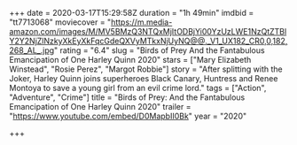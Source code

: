 +++
date = 2020-03-17T15:29:58Z
duration = "1h 49min"
imdbid = "tt7713068"
moviecover = "https://m.media-amazon.com/images/M/MV5BMzQ3NTQxMjItODBjYi00YzUzLWE1NzQtZTBlY2Y2NjZlNzkyXkEyXkFqcGdeQXVyMTkxNjUyNQ@@._V1_UX182_CR0,0,182,268_AL_.jpg"
rating = "6.4"
slug = "Birds of Prey And the Fantabulous Emancipation of One Harley Quinn 2020"
stars = ["Mary Elizabeth Winstead", "Rosie Perez", "Margot Robbie"]
story = "After splitting with the Joker, Harley Quinn joins superheroes Black Canary, Huntress and Renee Montoya to save a young girl from an evil crime lord."
tags = ["Action", "Adventure", "Crime"]
title = "Birds of Prey: And the Fantabulous Emancipation of One Harley Quinn 2020"
trailer = "https://www.youtube.com/embed/D0MapbII0Bk"
year = "2020"

+++
